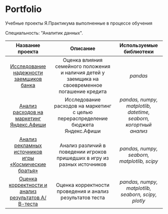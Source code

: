 # Portfolio
Учебные проекты Я.Практикума выполненные в процессе обучения <br>

Специальность: "Аналитик данных".

| Название проекта | Описание | Используемые библиотеки | 
| :----------------------: | :----------------------: | :----------------------: |
| [Исследование надежности заемщиков банка](https://github.com/Bambr68/Portfolio/tree/main/01-creditors) |Оценка влияния семейного положения и наличия детей у заемщика на своевременное погашение кредита | *pandas* |
| [Анализ расходов на маркетинг Яндекс.Афиши](https://github.com/Bambr68/Portfolio/tree/main/06_LTV_cohorts) |Исследование расходов на маркетинг с целью перераспределение бюджета Яндекс.Афиши | *pandas, numpy, matplotlib, datetime, seaborn, когортный анализ* |
| [Анализ рекламных источников игры «Космические братья»](https://github.com/Bambr68/Portfolio/tree/main/09-game_adv) |Анализ различий в поведении игроков пришедших в игру из разных источников | *pandas, numpy, seaborn, matplotlib, scipy* |
| [Оценка корректности и анализ результатов А/В-теста](https://github.com/Bambr68/Portfolio/tree/main/10-AB-test) |Оценка корректности проведения и анализ результатов теста | *pandas, numpy, matplotlib, seaborn, scipy, plotly* |
